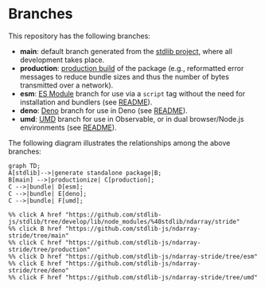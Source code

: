 <!--

@license Apache-2.0

Copyright (c) 2022 The Stdlib Authors.

Licensed under the Apache License, Version 2.0 (the "License");
you may not use this file except in compliance with the License.
You may obtain a copy of the License at

    http://www.apache.org/licenses/LICENSE-2.0

Unless required by applicable law or agreed to in writing, software
distributed under the License is distributed on an "AS IS" BASIS,
WITHOUT WARRANTIES OR CONDITIONS OF ANY KIND, either express or implied.
See the License for the specific language governing permissions and
limitations under the License.

-->

# Branches

This repository has the following branches:

-   **main**: default branch generated from the [stdlib project][stdlib-url], where all development takes place.
-   **production**: [production build][production-url] of the package (e.g., reformatted error messages to reduce bundle sizes and thus the number of bytes transmitted over a network).
-   **esm**: [ES Module][esm-url] branch for use via a `script` tag without the need for installation and bundlers (see [README][esm-readme]).
-   **deno**: [Deno][deno-url] branch for use in Deno (see [README][deno-readme]).
-   **umd**: [UMD][umd-url] branch for use in Observable, or in dual browser/Node.js environments (see [README][umd-readme]).

The following diagram illustrates the relationships among the above branches:

```mermaid
graph TD;
A[stdlib]-->|generate standalone package|B;
B[main] -->|productionize| C[production];
C -->|bundle| D[esm];
C -->|bundle| E[deno];
C -->|bundle| F[umd];

%% click A href "https://github.com/stdlib-js/stdlib/tree/develop/lib/node_modules/%40stdlib/ndarray/stride"
%% click B href "https://github.com/stdlib-js/ndarray-stride/tree/main"
%% click C href "https://github.com/stdlib-js/ndarray-stride/tree/production"
%% click D href "https://github.com/stdlib-js/ndarray-stride/tree/esm"
%% click E href "https://github.com/stdlib-js/ndarray-stride/tree/deno"
%% click F href "https://github.com/stdlib-js/ndarray-stride/tree/umd"
```

[stdlib-url]: https://github.com/stdlib-js/stdlib/tree/develop/lib/node_modules/%40stdlib/ndarray/stride
[production-url]: https://github.com/stdlib-js/ndarray-stride/tree/production
[deno-url]: https://github.com/stdlib-js/ndarray-stride/tree/deno
[deno-readme]: https://github.com/stdlib-js/ndarray-stride/blob/deno/README.md
[umd-url]: https://github.com/stdlib-js/ndarray-stride/tree/umd
[umd-readme]: https://github.com/stdlib-js/ndarray-stride/blob/umd/README.md
[esm-url]: https://github.com/stdlib-js/ndarray-stride/tree/esm
[esm-readme]: https://github.com/stdlib-js/ndarray-stride/blob/esm/README.md